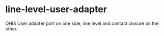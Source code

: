 # line-level-user-adapter
OHIS User adapter port on one side, line level and contact closure on the other.
